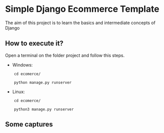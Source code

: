 # Simple Django Ecommerce Template

The aim of this project is to learn the basics and intermediate concepts of Django

## How to execute it?

Open a terminal on the folder project and follow this steps.

- Windows:
```
    cd ecomerce/

    python manage.py runserver
```
- Linux:
```
    cd ecomerce/

    python3 manage.py runserver
```

## Some captures

